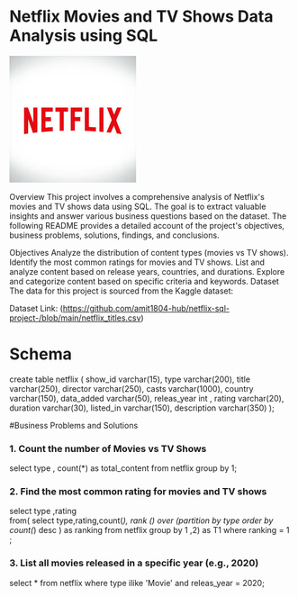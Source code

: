 # Netflix Movies and TV Shows Data Analysis using SQL
![Netflix logo](https://github.com/amit1804-hub/netflix-sql-project-/blob/main/netflix%20logo.jpeg)

Overview
This project involves a comprehensive analysis of Netflix's movies and TV shows data using SQL. The goal is to extract valuable insights and answer various business questions based on the dataset. The following README provides a detailed account of the project's objectives, business problems, solutions, findings, and conclusions.

Objectives
Analyze the distribution of content types (movies vs TV shows).
Identify the most common ratings for movies and TV shows.
List and analyze content based on release years, countries, and durations.
Explore and categorize content based on specific criteria and keywords.
Dataset
The data for this project is sourced from the Kaggle dataset:

Dataset Link: (https://github.com/amit1804-hub/netflix-sql-project-/blob/main/netflix_titles.csv)

# Schema
create table netflix
(
show_id varchar(15),
type varchar(200),
title varchar(250),
director varchar(250),
casts varchar(1000), 
country varchar(150),
data_added varchar(50),
releas_year  int ,
rating varchar(20),
duration varchar(30),
listed_in varchar(150),
description varchar(350)
);

#Business Problems and Solutions

### 1. Count the number of Movies vs TV Shows

select type ,
count(*) as total_content
from netflix
group by 1;

### 2. Find the most common rating for movies and TV shows


select  type ,rating  
from(
select type,rating,count(*),
rank () over (partition by type order by count(*) desc ) as ranking
from netflix 
group by 1 ,2)
as T1
where ranking = 1 ;

### 3. List all movies released in a specific year (e.g., 2020)

select * from netflix 
where type ilike 'Movie'
      and 
	  releas_year = 2020;







 
